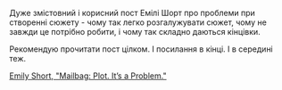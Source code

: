Дуже змістовний і корисний пост Емілі Шорт про проблеми при створенні сюжету - чому так легко розгалужувати сюжет, чому не завжди це потрібно робити, і чому так складно даються кінцівки.

Рекомендую прочитати пост цілком. І посилання в кінці. І в середині теж.

[Emily Short, "Mailbag: Plot. It’s a Problem."](https://emshort.blog/2021/08/10/mailbag-plot-its-a-problem/)
